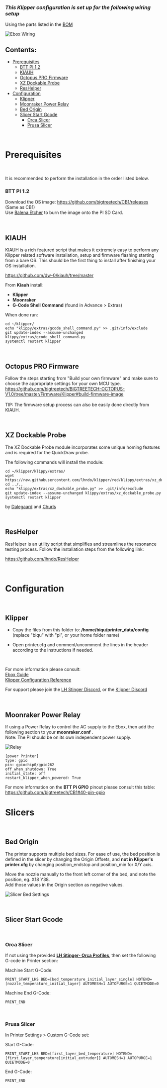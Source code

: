 


### *This Klipper configuration is set up for the following wiring setup*
Using the parts listed in the [BOM]( https://docs.google.com/spreadsheets/u/2/d/1s8ulLfThmbuy1G_40MvkXXL2oVx9PZhvpAY9hMxqYbg/edit?usp=drive_link)  <br>

![Ebox Wiring](/Images/ebox_wiring.png)  

## Contents:
<!--ts-->

- [Prerequisites](#prerequisites)
    - [BTT PI 1.2](#btt-pi-12)
  - [KIAUH](#kiauh)
  - [Octopus PRO Firmware](#octopus-pro-firmware)
  - [XZ Dockable Probe](#xz-dockable-probe)
  - [ResHelper](#reshelper)
- [Configuration](#configuration)
  - [Klipper](#klipper)
  - [Moonraker Power Relay](#moonraker-power-relay)
  - [Bed Origin](#bed-origin)
  - [Slicer Start Gcode](#slicer-start-gcode)
    - [Orca Slicer](#orca-slicer)
    - [Prusa Slicer](#prusa-slicer)
<!--te-->
<br>

# Prerequisites


<br>

It is recommended to perform the installation in the order listed below.
<br>

### BTT PI 1.2
Download the OS image: https://github.com/bigtreetech/CB1/releases (Same as CB1)  
Use [Balena Etcher](https://etcher.balena.io/) to burn the image onto the PI SD Card.  

<br>

## KIAUH
KIAUH is a rich featured script that makes it extremely easy to perform any Klipper related software installation, setup and firmware flashing starting from a bare OS. 
This should be the first thing to install after finishing your OS installation. 

https://github.com/dw-0/kiauh/tree/master  

From **Kiauh** install:
- **Klipper**
- **Moonraker**
- **G-Code Shell Command** (found in Advance > Extras)

When done run:  

```
cd ~/klipper/
echo "klippy/extras/gcode_shell_command.py" >> .git/info/exclude
git update-index --assume-unchanged klippy/extras/gcode_shell_command.py
systemctl restart klipper
```

<br>



## Octopus PRO Firmware
Follow the steps starting from "Build your own firmware" and make sure to choose the appropriate settings for your own MCU type. 
https://github.com/bigtreetech/BIGTREETECH-OCTOPUS-V1.0/tree/master/Firmware/Klipper#build-firmware-image  
<br>
TIP: The firmware setup process can also be easily done directly from KIAUH.  

<br>

## XZ Dockable Probe

The XZ Dockable Probe module incorporates some unique homing features and is required for the QuickDraw probe.

The following commands will install the module:

<pre><code>cd ~/klipper/klippy/extras/
wget https://raw.githubusercontent.com/lhndo/klipper/red/klippy/extras/xz_dockable_probe.py
cd ../..
echo "klippy/extras/xz_dockable_probe.py" >> .git/info/exclude
git update-index --assume-unchanged klippy/extras/xz_dockable_probe.py
systemctl restart klipper
</code></pre>

by [Dalegaard](https://github.com/dalegaard) and [Churls](https://github.com/churls5495/Annex-Engineering_User_Mods/tree/main/Extruders/Sherpa_Mini/Toolheads/Churls-Stiffy_E3)

<br>

## ResHelper


ResHelper is an utility script that simplifies and streamlines the resonance testing process. 
Follow the installation steps from the following link:  

https://github.com/lhndo/ResHelper


<br>


# Configuration

<br>

## Klipper

* Copy the files from this folder to: **/home/biqu/printer_data/config** (replace "biqu" with "pi", or your home folder name)

* Open printer.cfg and comment/uncomment the lines in the header according to the instructions if needed. 
<br>


For more information please consult:  
[Ebox Guide](https://github.com/lhndo/LH-Stinger/wiki/Ebox)  
[Klipper Configuration Reference](https://www.klipper3d.org/Config_Reference.html)

For support please join the [LH Stinger Discord](https://discord.gg/EzssCfnEDS), or the [Klipper Discord](https://discord.klipper3d.org/)

<br>

## Moonraker Power Relay
If using a Power Relay to control the AC supply to the Ebox, then add the following section to your **moonraker.conf** .  
Note: The PI should be on its own independent power supply. 

![Relay](/Images/relay.png)

<pre><code>[power Printer]
type: gpio
pin: gpiochip0/gpio262
off_when_shutdown: True
initial_state: off
restart_klipper_when_powered: True
</code></pre>

For more information on the **BTT Pi GPIO** pinout please consult this table: https://github.com/bigtreetech/CB1#40-pin-gpio

# Slicers


<br>

## Bed Origin

The printer supports multiple bed sizes. For ease of use, the bed position is defined in the slicer by changing the Origin Offsets, and **not in Klipper's printer.cfg** by changing position_endstop and position_min for X/Y axis.  

Move the nozzle manually to the front left corner of the bed, and note the position, eg. X18 Y38.  
Add those values in the Origin section as negative values. 

![Slicer Bed Settings](/Images/slicer_bed.png)

<br>

## Slicer Start Gcode

<br>

### Orca Slicer

If not using the provided [**LH Stinger- Orca Profiles**](https://github.com/lhndo/LH-Stinger/tree/main/Config/Orca_Slicer), then set the following G-code in Printer section:  

Machine Start G-Code:  

`
PRINT_START_LHS BED=[bed_temperature_initial_layer_single] HOTEND=[nozzle_temperature_initial_layer] AUTOMESH=1 AUTOPURGE=1 QUIETMODE=0
`

Machine End G-Code: 

`PRINT_END`  

<br>

### Prusa Slicer

In Printer Settings > Custom G-Code set:  

Start G-Code:  

`
PRINT_START_LHS BED=[first_layer_bed_temperature] HOTEND=[first_layer_temperature[initial_extruder]] AUTOMESH=1 AUTOPURGE=1 QUIETMODE=0
`

End G-Code: 

`PRINT_END`
